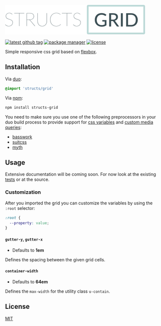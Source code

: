 
![logo for structs/grid][logo]

[![latest github tag][github-img]][github-url]
[![package manager][package-img]][package-url]
[![license][license-img]][license-url]

Simple responsive css grid based on [flexbox](http://www.w3.org/TR/css3-flexbox).

## Installation

Via [duo](https://github.com/duojs/duo):

```css
@import 'structs/grid'
```

Via [npm](https://npmjs.com):

```bash
npm install structs-grid
```

You need to make sure you use one of the following preprocessors in your duo build process to provide support for [css variables](http://dev.w3.org/csswg/css-variables/) and [custom media queries](http://dev.w3.org/csswg/mediaqueries-4/#custom-mq):

* [basswork](https://github.com/jxnblk/basswork)
* [suitcss](https://github.com/suitcss/rework-suit)
* [myth](https://github.com/segmentio/myth)

## Usage

Extensive documentation will be coming soon. For now look at the existing [tests](./test/index.html) or at the source.

### Customization

After you imported the grid you can customize the variables by using the `:root` selector:

```css
:root {
  --property: value;
}
```

#### `gutter-y`, `gutter-x`
* Defaults to **1em**

Defines the spacing between the given grid cells.

#### `container-width`
* Defaults to **64em**

Defines the `max-width` for the utility class `u-contain`.

## License

[MIT][license-url]

[logo]: ./grid.png

[license-img]: http://img.shields.io/npm/l/koa-views.svg?style=flat-square
[license-url]: ./license

[github-img]: https://img.shields.io/github/tag/structs/grid.svg?style=flat-square
[github-url]: https://github.com/structs/grid/tags

[package-img]: http://img.shields.io/badge/package%20manager-duo-blue.svg?style=flat-square
[package-url]: https://github.com/duojs/duo
